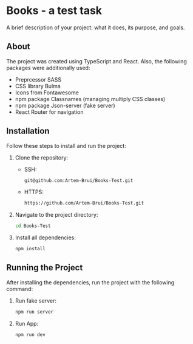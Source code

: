 # Books - a test task

A brief description of your project: what it does, its purpose, and goals.

## About

The project was created using TypeScript and React. Also, the following packages were additionally used:
 - Preprcessor SASS
 - CSS library Bulma
 - Icons from Fontawesome
 - npm package Classnames (managing multiply CSS classes)
 - npm package Json-server (fake server)
 - React Router for navigation 

## Installation

Follow these steps to install and run the project:

1. Clone the repository:
    - SSH:
      ```bash
      git@github.com:Artem-Brui/Books-Test.git
      ```
    - HTTPS:
      ```bash
      https://github.com/Artem-Brui/Books-Test.git
      ```

2. Navigate to the project directory:
    ```bash
    cd Books-Test
    ```

3. Install all dependencies:
    ```bash
    npm install
    ```

## Running the Project

After installing the dependencies, run the project with the following command:

1. Run fake server:
    ```bash
    npm run server
    ```

2. Run App:
    ```bash
    npm run dev
    ```
